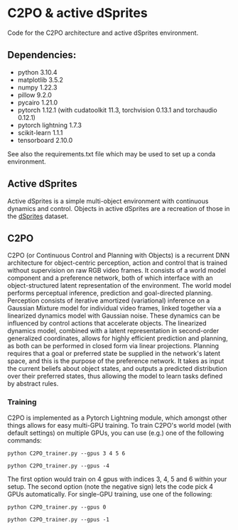# C2PO & active dSprites

Code for the C2PO architecture and active dSprites environment.

## Dependencies:
- python 3.10.4
- matplotlib 3.5.2
- numpy 1.22.3
- pillow 9.2.0
- pycairo 1.21.0
- pytorch 1.12.1 (with cudatoolkit 11.3, torchvision 0.13.1 and torchaudio 0.12.1)
- pytorch lightning 1.7.3
- scikit-learn 1.1.1
- tensorboard 2.10.0

See also the requirements.txt file which may be used to set up a conda environment.

## Active dSprites
Active dSprites is a simple multi-object environment with continuous dynamics and control. Objects in active dSprites are a recreation of those in the [dSprites](https://github.com/deepmind/dsprites-dataset) dataset. 

## C2PO
C2PO (or Continuous Control and Planning with Objects) is a recurrent DNN architecture for object-centric perception, action and control that is trained without supervision on raw RGB video frames. It consists of a world model component and a preference network, both of which interface with an object-structured latent representation of the environment. The world model performs perceptual inference, prediction and goal-directed planning. Perception consists of iterative amortized (variational) inference on a Gaussian Mixture model for individual video frames, linked together via a linearized dynamics model with Gaussian noise. These dynamics can be influenced by control actions that accelerate objects. The linearized dynamics model, combined with a latent representation in second-order generalized coordinates, allows for highly efficient prediction and planning, as both can be performed in closed form via linear projections. Planning requires that a goal or preferred state be supplied in the network's latent space, and this is the purpose of the preference network. It takes as input the current beliefs about object states, and outputs a predicted distribution over their preferred states, thus allowing the model to learn tasks defined by abstract rules.


### Training
C2PO is implemented as a Pytorch Lightning module, which amongst other things allows for easy multi-GPU training. To train C2PO's world model (with default settings) on multiple GPUs, you can use (e.g.) one of the following commands:

`python C2PO_trainer.py --gpus 3 4 5 6`

`python C2PO_trainer.py --gpus -4`


The first option would train on 4 gpus with indices 3, 4, 5 and 6 within your setup. The second option (note the negative sign) lets the code pick 4 GPUs automatically. For single-GPU training, use one of the following:

`python C2PO_trainer.py --gpus 0`

`python C2PO_trainer.py --gpus -1`

